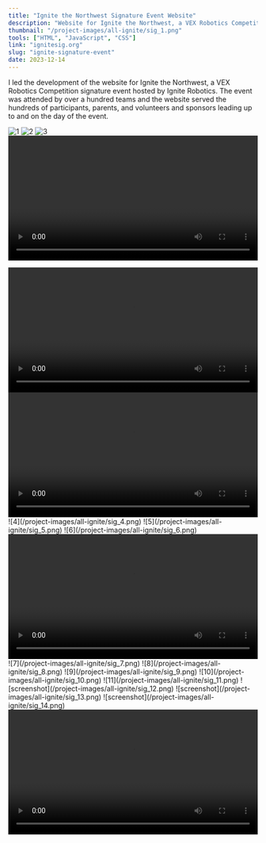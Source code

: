 ```yaml
---
title: "Ignite the Northwest Signature Event Website"
description: "Website for Ignite the Northwest, a VEX Robotics Competition signature event hosted by Ignite Robotics."
thumbnail: "/project-images/all-ignite/sig_1.png"
tools: ["HTML", "JavaScript", "CSS"]
link: "ignitesig.org"
slug: "ignite-signature-event"
date: 2023-12-14
---
```


I led the development of the website for Ignite the Northwest, a VEX Robotics Competition signature event hosted by Ignite Robotics. The event was attended by over a hundred teams and the website served the hundreds of participants, parents, and volunteers and sponsors leading up to and on the day of the event.

![1](/project-images/all-ignite/sig_1.png)
![2](/project-images/all-ignite/sig_2.png)
![3](/project-images/all-ignite/sig_3.png)
<video width="100%" controls>

  <source src="/project-images/all-ignite/sig_agenda.mp4" type="video/mp4">
</video>
<video width="100%" controls>
  <source src="/project-images/all-ignite/sig_concessions.mp4" type="video/mp4">
</video>
<video width="100%" controls>
  <source src="/project-images/all-ignite/sig_faq.mp4" type="video/mp4">
</video>
![4](/project-images/all-ignite/sig_4.png)
![5](/project-images/all-ignite/sig_5.png)
![6](/project-images/all-ignite/sig_6.png)
<video width="100%" controls>
  <source src="/project-images/all-ignite/sig_volunteers.mp4" type="video/mp4">
</video>
![7](/project-images/all-ignite/sig_7.png)
![8](/project-images/all-ignite/sig_8.png)
![9](/project-images/all-ignite/sig_9.png)
![10](/project-images/all-ignite/sig_10.png)
![11](/project-images/all-ignite/sig_11.png)
![screenshot](/project-images/all-ignite/sig_12.png)
![screenshot](/project-images/all-ignite/sig_13.png)
![screenshot](/project-images/all-ignite/sig_14.png)
<video width="100%" controls>
  <source src="/project-images/all-ignite/sig_nav.mp4" type="video/mp4">
</video>
